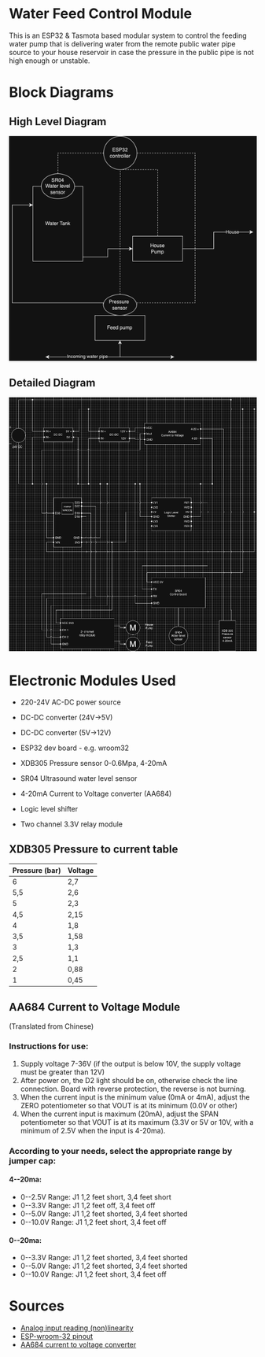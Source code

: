 # Water Feed Control Module

This is an ESP32 & Tasmota based modular system to control the feeding water pump that is delivering water from the remote public water pipe source to your house reservoir in case the pressure in the public pipe is not high enough or unstable.

# Block Diagrams
## High Level Diagram
![High Level Diagram](/water_feed_high_level.png)
## Detailed Diagram
![Detailed diagram](/water_feed_detailed.png)

# Electronic Modules Used

* 220-24V AC-DC power source
* DC-DC converter (24V->5V)
* DC-DC converter (5V->12V)

* ESP32 dev board - e.g. wroom32

* XDB305 Pressure sensor 0-0.6Mpa, 4-20mA
* SR04 Ultrasound water level sensor

* 4-20mA Current to Voltage converter (AA684)
* Logic level shifter
* Two channel 3.3V relay module


## XDB305 Pressure to current table

| Pressure (bar) | Voltage |
| -------- | ------- |
| 6 | 2,7 |
| 5,5 | 2,6 |
| 5 | 2,3 |
| 4,5 | 2,15 |
| 4 | 1,8 |
| 3,5 | 1,58 |
| 3 | 1,3 |
| 2,5 | 1,1 |
| 2 | 0,88 |
| 1 | 0,45 |


## AA684 Current to Voltage Module
(Translated from Chinese)
### Instructions for use:

1. Supply voltage 7-36V (if the output is below 10V, the supply voltage must be greater than 12V)
1. After power on, the D2 light should be on, otherwise check the line connection. Board with reverse protection, the reverse is not burning.
1. When the current input is the minimum value (0mA or 4mA), adjust the ZERO potentiometer so that VOUT is at its minimum (0.0V or other)
1. When the current input is maximum (20mA), adjust the SPAN potentiometer so that VOUT is at its maximum (3.3V or 5V or 10V, with a minimum of 2.5V when the input is 4-20ma).


### According to your needs, select the appropriate range by jumper cap:


#### 4--20ma:   

* 0--2.5V Range: J1 1,2 feet short, 3,4 feet short
* 0--3.3V Range: J1 1,2 feet off, 3,4 feet off
* 0--5.0V Range: J1 1,2 feet shorted, 3,4 feet shorted
* 0--10.0V Range: J1 1,2 feet short, 3,4 feet off


#### 0--20ma:   

* 0--3.3V Range: J1 1,2 feet shorted, 3,4 feet shorted
* 0--5.0V Range: J1 1,2 feet shorted, 3,4 feet shorted
* 0--10.0V Range: J1 1,2 feet short, 3,4 feet off


# Sources

* [Analog input reading (non)linearity](https://github.com/espressif/arduino-esp32/issues/92)
* [ESP-wroom-32 pinout](https://randomnerdtutorials.com/esp32-adc-analog-read-arduino-ide/)
* [AA684 current to voltage converter](https://www.lazada.co.th/products/1-aa684-current-to-voltage-module-04-20ma-to-0-33v-5v-10v-voltage-transmitter-signal-i4423206581-s17686736306.html)
